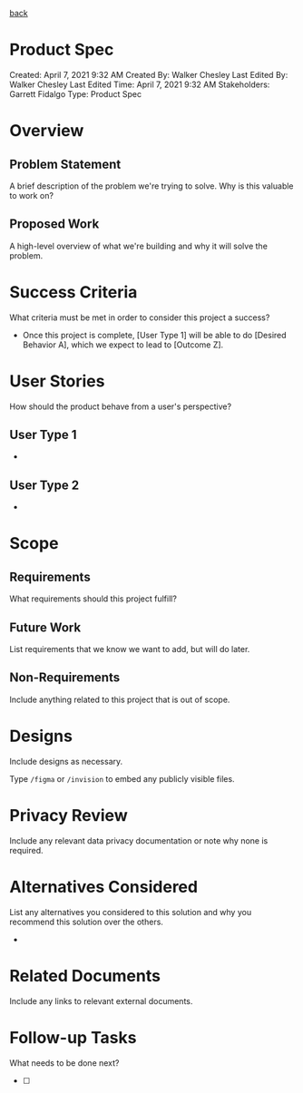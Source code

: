 [back](./README.md)

# Product Spec

Created: April 7, 2021 9:32 AM
Created By: Walker Chesley
Last Edited By: Walker Chesley
Last Edited Time: April 7, 2021 9:32 AM
Stakeholders: Garrett Fidalgo
Type: Product Spec

# Overview

## Problem Statement

A brief description of the problem we're trying to solve. Why is this valuable to work on? 

## Proposed Work

A high-level overview of what we're building and why it will solve the problem.

# Success Criteria

What criteria must be met in order to consider this project a success?

- Once this project is complete, [User Type 1] will be able to do [Desired Behavior A], which we expect to lead to [Outcome Z].

# User Stories

How should the product behave from a user's perspective?

## **User Type 1**

- 

## **User Type 2**

- 

# Scope

## Requirements

What requirements should this project fulfill? 

## Future Work

List requirements that we know we want to add, but will do later.

## Non-Requirements

Include anything related to this project that is out of scope. 

# Designs

Include designs as necessary.

Type `/figma` or `/invision`  to embed any publicly visible files. 

# Privacy Review

Include any relevant data privacy documentation or note why none is required. 

# Alternatives Considered

List any alternatives you considered to this solution and why you recommend this solution over the others.

- 

# Related Documents

Include any links to relevant external documents.

# Follow-up Tasks

What needs to be done next?

- [ ]